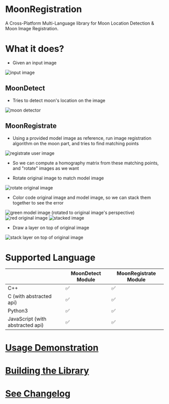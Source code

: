 
# MoonRegistration

A Cross-Platform Multi-Language library for Moon Location Detection & Moon Image Registration.

# What it does?

* Given an input image

![input image](./imgs/00_input_image.png)

## MoonDetect

* Tries to detect moon's location on the image

![moon detector](./imgs/01_moon_detector.png)

## MoonRegistrate

* Using a provided model image as reference, run image registration algorithm on the moon part, and tries to find matching points

![registrate user image](./imgs/01_moon_registrate_matched_keypoints.png)

* So we can compute a homography matrix from these matching points, and "rotate" images as we want

* Rotate original image to match model image

![rotate original image](./imgs/02_moon_registrate_registrate_user_image.png)

* Color code original image and model image, so we can stack them together to see the error

![green model image (rotated to original image's perspective)](./imgs/03_moon_registrate_green_model_image.png)
![red original image](./imgs/04_moon_registrate_red_transformed_user_image.png)
![stacked image](./imgs/05_moon_registrate_stacked_red_green_image.png)

* Draw a layer on top of original image

![stack layer on top of original image](./imgs/06_moon_registrate_layer_image.png)

# Supported Language

|                                  | MoonDetect Module | MoonRegistrate Module |
|----------------------------------|-------------------|-----------------------|
| C++                              | ✅                 | ✅                     |
| C (with abstracted api)          | ✅                 | ✅                     |
| Python3                          | ✅                 | ✅                     |
| JavaScript (with abstracted api) | ✅                 | ✅                     |


# [Usage Demonstration](./demo/README.md)

# [Building the Library](./BUILDING.md)

# [See Changelog](./CHANGELOG.md)
